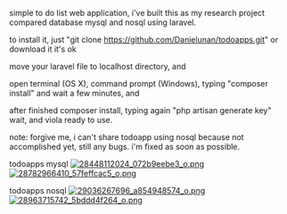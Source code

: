 simple to do list web application, i've built this as my research project compared database mysql and nosql using laravel.

to install it, just "git clone https://github.com/Danielunan/todoapps.git" or download it it's ok

move your laravel file to localhost directory, and

open terminal (OS X), command prompt (Windows), typing "composer install" and wait a few minutes, and

after finished composer install, typing again "php artisan generate key" wait, and viola ready to use.

note: forgive me, i can't share todoapp using nosql because not accomplished yet, still any bugs. i'm fixed as soon as possible.

todoapps mysql 
[![28448112024_072b9eebe3_o.png](https://s3.postimg.org/v3gp0ur4j/28448112024_072b9eebe3_o.png)](https://postimg.org/image/rwm5h86of/)
[![28782966410_57feffcac5_o.png](https://s3.postimg.org/ah9fjzs6b/28782966410_57feffcac5_o.png)](https://postimg.org/image/guyin8x27/)

todoapps nosql 
[![29036267696_a854948574_o.png](https://s4.postimg.org/433wx4uct/29036267696_a854948574_o.png)](https://postimg.org/image/l3mt5t7e1/)
[![28963715742_5bddd4f264_o.png](https://s3.postimg.org/h39epgzyr/28963715742_5bddd4f264_o.png)](https://postimg.org/image/6t6zq8a33/)
